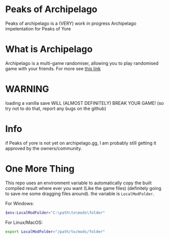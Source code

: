 # Peaks of Archipelago
Peaks of archipelago is a (VERY) work in progress Archipelago impelentation for Peaks of Yore
# What is Archipelago
Archipelago is a multi-game randomiser, allowing you to play randomised game with your friends. For more see [this link](https://archipelago.gg/faq/en/)

# WARNING
loading a vanilla save WILL (ALMOST DEFINITELY) BREAK YOUR GAME! (so try not to do that, report any bugs on the github)

# Info
if Peaks of yore is not yet on archipelago.gg, I am probably still getting it approved by the owners/community.


# One More Thing
This repo uses an environment variable to automatically copy the built compiled result where ever you want (Like the game files) (definitely going to save me some dragging files around).
the variable is `LocalModFolder`.

For Windows:
```powershell
$env:LocalModFolder="C:\path\to\mods\folder"
```

For Linux/MacOS:
```bash
export LocalModFolder="/path/to/mods/folder"
```